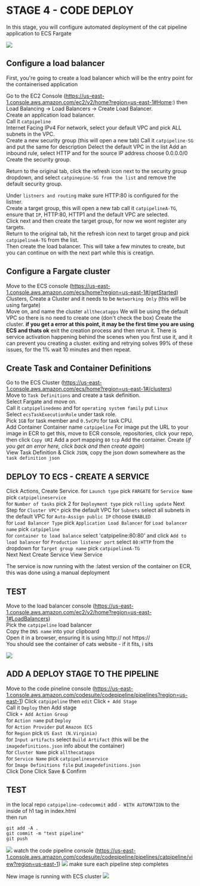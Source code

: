 # STAGE 4 - CODE DEPLOY

In this stage, you will configure automated deployment of the cat pipeline application to ECS Fargate

![](catpipeline-arch-stage4.png)

## Configure a load balancer

First, you're going to create a load balancer which will be the entry point for the containerised application

Go to the EC2 Console (https://us-east-1.console.aws.amazon.com/ec2/v2/home?region=us-east-1#Home:) then Load Balancing -> Load Balancers -> Create Load Balancer.  
Create an application load balancer.  
Call it `catpipeline`  
Internet Facing
IPv4
For network, select your default VPC and pick ALL subnets in the VPC.  
Create a new security group (this will open a new tab)
Call it `catpipeline-SG` and put the same for description
Delect the default VPC in the list
Add an inbound rule, select HTTP and for the source IP address choose 0.0.0.0/0
Create the security group.  

Return to the original tab, click the refresh icon next to the security group dropdown, and select `catpinepine-SG from the list` and remove the default security group.  

Under `listners and routing` make sure HTTP:80 is configured for the listner.  
Create a target group, this will open a new tab
call it `catpipelineA-TG`, ensure that `IP`, HTTP:80, HTTP1 and the default VPC are selected.  
Click next and then create the target group, for now we wont register any targets.  
Return to the original tab, hit the refresh icon next to target group and pick `catpipelineA-TG` from the list.  
Then create the load balancer. 
This will take a few minutes to create, but you can continue on with the next part while this is creatign.


## Configure a Fargate cluster

Move to the ECS console (https://us-east-1.console.aws.amazon.com/ecs/home?region=us-east-1#/getStarted)
Clusters, Create a Cluster and it needs to be `Networking Only` (this will be using fargate)  
Move on, and name the cluster `allthecatapps`
We will be using the default VPC so there is no need to create one (don't check the box)
Create the cluster. **if you get a error at this point, it may be the first time you are using ECS and thats ok** exit the creation process and then rerun it. There is service activation happening behind the scenes when you first use it, and it can prevent you creating a cluster. exiting and retrying solves 99% of these issues, for the 1% wait 10 minutes and then repeat.


## Create Task and Container Definitions

Go to the ECS Cluster (https://us-east-1.console.aws.amazon.com/ecs/home?region=us-east-1#/clusters)  
Move to `Task Definitions` and create a task definition.  
Select Fargate and move on.  
Call it `catpipelinedemo` and for `operating system family` put `Linux`  
Select `ecsTaskExecutionRole` under task role.  
Pick `1GB` for task member and `0.5vCPU` for task CPU.  
Add Container
Container name `catpipeline`
For image put the URL to your image in ECR
	to get this, move to ECR console, repositories, click your repo, then click `Copy URI`
Add a port mapping `80` `tcp`
Add the container.
Create (_if you get an error here, click back and then create again_)  
View Task Definition & Click `JSON`, copy the json down somewhere as the `task definition json`  


## DEPLOY TO ECS - CREATE A SERVICE
Click Actions, Create Service.
for `Launch type` pick `FARGATE`
for `Service Name` pick `catpipelineservice`  
for `Number of tasks` pick 2
for `Deployment type` pick `rolling update`
Next Step
for `Cluster VPC*` pick the default VPC
for `Subnets` select all subnets in the default VPC
for `Auto-Assign public IP` choose `ENABLED`  
for `Load Balancer Type` pick `Application Load Balancer`
for `Load balancer name` pick `catpipeline`  
for `container to load balance` select 'catpipeline:80:80' and click `Add to load balancer`
for `Production listener port` select `80:HTTP` from the dropdown
for `Target group name` pick `catpipelineA-TG`  
Next
Next
Create Service
View Service

The service is now running with the :latest version of the container on ECR, this was done using a manual deployment

## TEST

Move to the load balancer console (https://us-east-1.console.aws.amazon.com/ec2/v2/home?region=us-east-1#LoadBalancers)  
Pick the `catpipeline` load balancer  
Copy the `DNS name` into your clipboard  
Open it in a browser, ensuring it is using http:// not https://  
You should see the container of cats website - if it fits, i sits

![](ecs-cluster-accepting-traffic-with-alb.png)

## ADD A DEPLOY STAGE TO THE PIPELINE

Move to the code pineline console (https://us-east-1.console.aws.amazon.com/codesuite/codepipeline/pipelines?region=us-east-1)
Click `catpipeline` then `edit`
Click `+ Add Stage`  
Call it `Deploy` then Add stage  
Click `+ Add Action Group`  
for `Action name` put `Deploy`  
for `Action Provider` put `Amazon ECS`  
for `Region` pick `US East (N.Virginia)`  
for `Input artifacts` select `Build Artifact`  (this will be the `imagedefinitions.json` info about the container)  
for `Cluster Name` pick `allthecatapps`  
for `Service Name` pick `catpipelineservice`  
for `Image Definitions file` put `imagedefinitions.json`  
Click Done
Click Save & Confirm

## TEST

in the local repo `catpipeline-codecommit` add `- WITH AUTOMATION` to the inside of h1 tag in index.html  
then run

```
git add -A .
git commit -m "test pipeline"
git push
```
![](ecs-service-events.png) 
watch the code pipeline console (https://us-east-1.console.aws.amazon.com/codesuite/codepipeline/pipelines/catpipeline/view?region=us-east-1)
![](codepipeline-successful.png)
make sure each pipeline step completes

New image is running with ECS cluster
![](app-deployed-to-ecs-with-codepipeline-added-deploy-stage.png)



